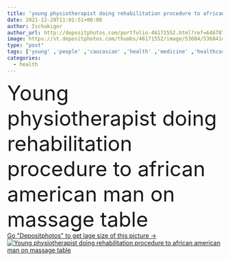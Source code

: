 ```yaml
---
title: 'young physiotherapist doing rehabilitation procedure to african american man on massage table'
date: 2021-12-28T11:01:51+00:00
author: Ischukigor
author_url: http://depositphotos.com/portfolio-46171552.html?ref=64678756
image: https://st.depositphotos.com/thumbs/46171552/image/53684/536841494/api_thumb_450.jpg?forcejpeg=true
type: "post"
tags: ['young' ,'people' ,'caucasian' ,'health' ,'medicine' ,'healthcare' ,'medical' ,'care' ,'procedure' ,'Men' ,'center' ,'doctor' ,'hospital' ,'patient' ,'professional' ,'physical' ,'work' ,'therapy' ,'treatment' ,'indoors' ,'recovery' ,'mature' ,'massage' ,'clinic' ,'therapist' ,'treating' ,'specialist' ,'rehabilitation' ,'chiropractor' ,'multicultural' ,'masseur' ,'multiethnic' ,'interracial' ,'massotherapy' ,'rehab' ,'physiotherapy' ,'african american' ,'middle aged' ,'Massage Table' ,'black man' ,'rehabilitologist' ]
categories: 
  - health
---
```

<div aling="center">
            <font size="60"> Young physiotherapist doing rehabilitation procedure to african american man on massage table</font>   
</div>
<div>
    <a href='https://depositphotos.com/536841494/stock-photo-young-physiotherapist-doing-rehabilitation-procedure.html?ref=64678756' target=_blank > Go "Depositphotos" to get lage size of this picture ->
        <img href='https://depositphotos.com/536841494/stock-photo-young-physiotherapist-doing-rehabilitation-procedure.html?ref=64678756' src='https://st.depositphotos.com/46171552/53684/i/950/depositphotos_536841494-stock-photo-young-physiotherapist-doing-rehabilitation-procedure.jpg?forcejpeg=true' alt='Young physiotherapist doing rehabilitation procedure to african american man on massage table' >
    </a>
</div>
